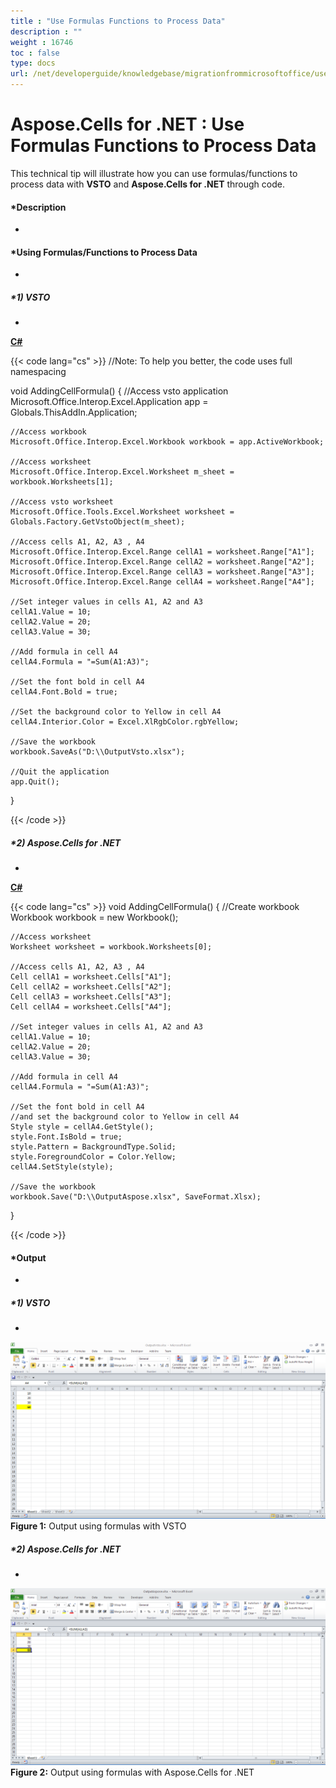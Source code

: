 ```yaml
---
title : "Use Formulas Functions to Process Data" 
description : "" 
weight : 16746 
toc : false
type: docs
url: /net/developerguide/knowledgebase/migrationfrommicrosoftoffice/use+formulas+functions+to+process+data/
---
```


# Aspose.Cells for .NET : Use Formulas Functions to Process Data


This technical tip will illustrate how you can use formulas/functions to process data with **VSTO** and **Aspose.Cells for .NET** through code.

#### *Description  
*

#### *Using Formulas/Functions to Process Data  
*

##### *1) VSTO  
*

**[C#](/pages/createpage.action?spaceKey=cellsnet&title=C&linkCreation=true&fromPageId=5017447)**

{{< code lang="cs" >}}
//Note: To help you better, the code uses full namespacing

void AddingCellFormula()
{
    //Access vsto application
    Microsoft.Office.Interop.Excel.Application app = Globals.ThisAddIn.Application;

    //Access workbook
    Microsoft.Office.Interop.Excel.Workbook workbook = app.ActiveWorkbook;

    //Access worksheet
    Microsoft.Office.Interop.Excel.Worksheet m_sheet = workbook.Worksheets[1];

    //Access vsto worksheet
    Microsoft.Office.Tools.Excel.Worksheet worksheet = Globals.Factory.GetVstoObject(m_sheet);

    //Access cells A1, A2, A3 , A4
    Microsoft.Office.Interop.Excel.Range cellA1 = worksheet.Range["A1"];
    Microsoft.Office.Interop.Excel.Range cellA2 = worksheet.Range["A2"];
    Microsoft.Office.Interop.Excel.Range cellA3 = worksheet.Range["A3"];
    Microsoft.Office.Interop.Excel.Range cellA4 = worksheet.Range["A4"];

    //Set integer values in cells A1, A2 and A3
    cellA1.Value = 10;
    cellA2.Value = 20;
    cellA3.Value = 30;

    //Add formula in cell A4
    cellA4.Formula = "=Sum(A1:A3)";

    //Set the font bold in cell A4
    cellA4.Font.Bold = true;

    //Set the background color to Yellow in cell A4
    cellA4.Interior.Color = Excel.XlRgbColor.rgbYellow;

    //Save the workbook
    workbook.SaveAs("D:\\OutputVsto.xlsx");

    //Quit the application
    app.Quit();

}
 
{{< /code >}}

##### *2) Aspose.Cells for .NET  
*

**[C#](/pages/createpage.action?spaceKey=cellsnet&title=C&linkCreation=true&fromPageId=5017447)**

{{< code lang="cs" >}}
void AddingCellFormula()
{
    //Create workbook
    Workbook workbook = new Workbook();

    //Access worksheet
    Worksheet worksheet = workbook.Worksheets[0];

    //Access cells A1, A2, A3 , A4
    Cell cellA1 = worksheet.Cells["A1"];
    Cell cellA2 = worksheet.Cells["A2"];
    Cell cellA3 = worksheet.Cells["A3"];
    Cell cellA4 = worksheet.Cells["A4"];

    //Set integer values in cells A1, A2 and A3
    cellA1.Value = 10;
    cellA2.Value = 20;
    cellA3.Value = 30;

    //Add formula in cell A4
    cellA4.Formula = "=Sum(A1:A3)";

    //Set the font bold in cell A4
    //and set the background color to Yellow in cell A4
    Style style = cellA4.GetStyle();
    style.Font.IsBold = true;
    style.Pattern = BackgroundType.Solid;
    style.ForegroundColor = Color.Yellow;
    cellA4.SetStyle(style);

    //Save the workbook
    workbook.Save("D:\\OutputAspose.xlsx", SaveFormat.Xlsx);
}
 
{{< /code >}}

#### *Output  
*

##### *1) VSTO  
*

  
  
![image](5112090.png)  
**Figure 1:** Output using formulas with VSTO

##### *2) Aspose.Cells for .NET  
*

  
  
![image](5112085.png)  
**Figure 2:** Output using formulas with Aspose.Cells for .NET

